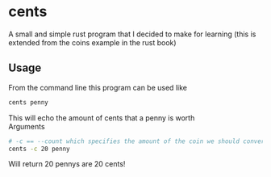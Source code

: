 # cents
A small and simple rust program that I decided to make for learning (this is extended from the coins example in the rust book)
## Usage
From the command line this program can be used like
```bash
cents penny
```
This will echo the amount of cents that a penny is worth <br >
Arguments
```bash
# -c == --count which specifies the amount of the coin we should convert.
cents -c 20 penny
```
Will return 20 pennys are 20 cents!

